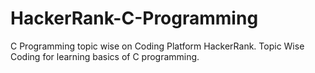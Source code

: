 # HackerRank-C-Programming
C Programming topic wise on Coding Platform HackerRank.
Topic Wise Coding for learning basics of C programming.
